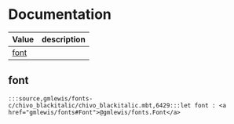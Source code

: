 # Documentation
|Value|description|
|---|---|
|[font](#font)||

## font

```moonbit
:::source,gmlewis/fonts-c/chivo_blackitalic/chivo_blackitalic.mbt,6429:::let font : <a href="gmlewis/fonts#Font">@gmlewis/fonts.Font</a>
```

